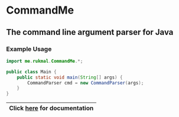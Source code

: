 # CommandMe
## The command line argument parser for Java

### Example Usage

```java
import me.rukmal.CommandMe.*;

public class Main {
    public static void main(String[] args) {
        CommandParser cmd = new CommandParser(args);
    }
}
```

|Click [here](http://rukmal.github.io/CommandMe) for documentation|
| ---- |
